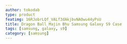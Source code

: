 ```yaml
---
author: tokodab
type: product
featimg: 16RJobrLQf_VALf3dAkjbvNAOwu44yPsU
title: Dragon Ball Majin Bhu Samsung Galaxy S9 Case
tags: [samsung, galaxy, s9]
category: [samsung]
---
```

